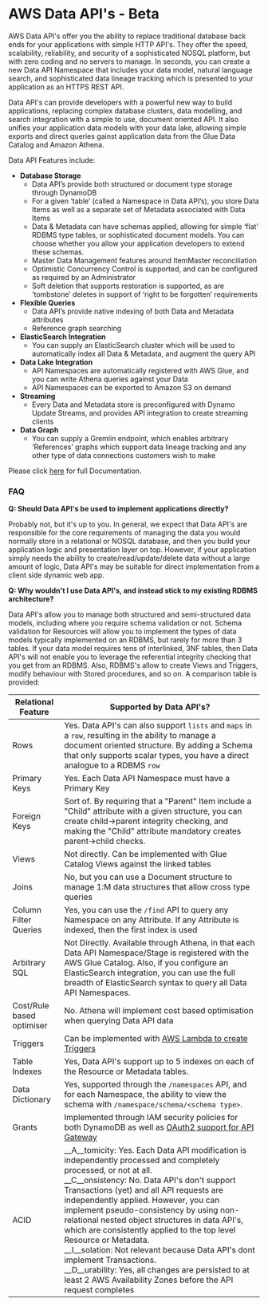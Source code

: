 # AWS Data API's - Beta

AWS Data API's offer you the ability to replace traditional database back ends for your applications with simple HTTP API's. They offer the speed, scalability, reliability, and security of a sophisticated NOSQL platform, but with zero coding and no servers to manage. In seconds, you can create a new Data API Namespace that includes your data model, natural language search, and sophisticated data lineage tracking which is presented to your application as an HTTPS REST API.

Data API's can provide developers with a powerful new way to build applications, replacing complex database clusters, data modelling, and search integration with a simple to use, document oriented API. It also unifies your application data models with your data lake, allowing simple exports and direct queries gainst application data from the Glue Data Catalog and Amazon Athena.

Data API Features include:

* __Database Storage__
	* Data API’s provide both structured or document type storage through DynamoDB
	* For a given ‘table’ (called a Namespace in Data API’s), you store Data Items as well as a separate set of Metadata associated with Data Items
	* Data & Metadata can have schemas applied, allowing for simple ‘flat’ RDBMS type tables, or sophisticated document models. You can choose whether you allow your application developers to extend these schemas.
	* Master Data Management features around ItemMaster reconciliation
	* Optimistic Concurrency Control is supported, and can be configured as required by an Administrator
	* Soft deletion that supports restoration is supported, as are ‘tombstone’ deletes in support of ‘right to be forgotten’ requirements
* __Flexible Queries__
	* Data API’s provide native indexing of both Data and Metadata attributes
	* Reference graph searching
* __ElasticSearch Integration__
	* You can supply an ElasticSearch cluster which will be used to automatically index all Data & Metadata, and augment the query API
* __Data Lake Integration__
	* API Namespaces are automatically registered with AWS Glue, and you can write Athena queries against your Data
	* API Namespaces can be exported to Amazon S3 on demand
* __Streaming__
	* Every Data and Metadata store is preconfigured with Dynamo Update Streams, and provides API integration to create streaming clients
* __Data Graph__
	* You can supply a Gremlin endpoint, which enables arbitrary ‘References’ graphs which support data lineage tracking and any other type of data connections customers wish to make

Please click [here](../../wiki) for full Documentation.

### FAQ

__Q: Should Data API's be used to implement applications directly?__

Probably not, but it's up to you. In general, we expect that Data API's are responsible for the core requirements of managing the data you would normally store in a relational or NOSQL database, and then you build your application logic and presentation layer on top. However, if your application simply needs the ability to create/read/update/delete data without a large amount of logic, Data API's may be suitable for direct implementation from a client side dynamic web app.

__Q: Why wouldn't I use Data API's, and instead stick to my existing RDBMS architecture?__

Data API's allow you to manage both structured and semi-structured data models, including where you require schema validation or not. Schema validation for Resources will allow you to implement the types of data models typically implemented on an RDBMS, but rarely for more than 3 tables. If your data model requires tens of interlinked, 3NF tables, then Data API's will not enable you to leverage the referential integrity checking that you get from an RDBMS. Also, RDBMS's allow to create Views and Triggers, modify behaviour with Stored procedures, and so on. A comparison table is provided:

| Relational Feature | Supported by Data API's? |
| ------------------ | ------------------------ |
| Rows | Yes. Data API's can also support `lists` and `maps` in a `row`, resulting in the ability to manage a document oriented structure. By adding a Schema that only supports scalar types, you have a direct analogue to a RDBMS `row` |
| Primary Keys | Yes. Each Data API Namespace must have a Primary Key |
| Foreign Keys | Sort of. By requiring that a "Parent" Item include a "Child" attribute with a given structure, you can create child->parent integrity checking, and making the "Child" attribute mandatory creates parent->child checks. |
| Views | Not directly. Can be implemented with Glue Catalog Views against the linked tables |
| Joins | No, but you can use a Document structure to manage 1:M data structures that allow cross type queries |
| Column Filter Queries | Yes, you can use the `/find` API to query any Namespace on any Attribute. If any Attribute is indexed, then the first index is used |
| Arbitrary SQL | Not Directly. Available through Athena, in that each Data API Namespace/Stage is registered with the AWS Glue Catalog. Also, if you configure an ElasticSearch integration, you can use the full breadth of ElasticSearch syntax to query all Data API Namespaces. |
| Cost/Rule based optimiser | No. Athena will implement cost based optimisation when querying Data API data |
| Triggers | Can be implemented with [AWS Lambda to create Triggers](https://docs.aws.amazon.com/amazondynamodb/latest/developerguide/Streams.Lambda.html)|
| Table Indexes | Yes, Data API's support up to 5 indexes on each of the Resource or Metadata tables. |
| Data Dictionary | Yes, supported through the `/namespaces` API, and for each Namespace, the ability to view the schema with `/namespace/schema/<schema type>`. |
| Grants | Implemented through IAM security policies for both DynamoDB as well as [OAuth2 support for API Gateway](https://docs.aws.amazon.com/apigateway/latest/developerguide/permissions.html) |
| ACID | __A__tomicity: Yes. Each Data API modification is independently processed and completely processed, or not at all.</br> __C__onsistency: No. Data API's don't support Transactions (yet) and all API requests are independently applied. However, you can implement pseudo-consistency by using non-relational nested object structures in data API's, which are consistently applied to the top level Resource or Metadata.</br> __I__solation: Not relevant because Data API's dont implement Transactions.</br> __D__urability: Yes, all changes are persisted to at least 2 AWS Availability Zones before the API request completes |
